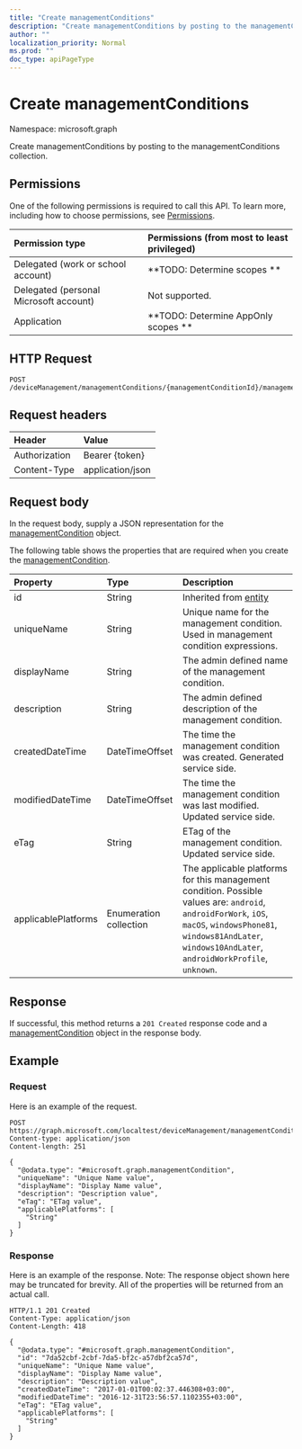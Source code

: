 ```yaml
---
title: "Create managementConditions"
description: "Create managementConditions by posting to the managementConditions collection."
author: ""
localization_priority: Normal
ms.prod: ""
doc_type: apiPageType
---
```


# Create managementConditions

Namespace: microsoft.graph

Create managementConditions by posting to the managementConditions collection.

## Permissions
One of the following permissions is required to call this API. To learn more, including how to choose permissions, see [Permissions](/concepts/permissions-reference.md).

|Permission type|Permissions (from most to least privileged)|
|:---|:---|
|Delegated (work or school account)|**TODO: Determine scopes **|
|Delegated (personal Microsoft account)|Not supported.|
|Application|**TODO: Determine AppOnly scopes **|

## HTTP Request
<!-- {
  "blockType": "ignored"
}
-->
``` http
POST /deviceManagement/managementConditions/{managementConditionId}/managementConditionStatements/{managementConditionStatementId}/managementConditions/$ref
```

## Request headers
|Header|Value|
|:---|:---|
|Authorization|Bearer {token}|
|Content-Type|application/json|

## Request body
In the request body, supply a JSON representation for the [managementCondition](../resources/managementcondition.md) object.

The following table shows the properties that are required when you create the [managementCondition](../resources/managementcondition.md).

|Property|Type|Description|
|:---|:---|:---|
|id|String| Inherited from [entity](../resources/entity.md)|
|uniqueName|String|Unique name for the management condition. Used in management condition expressions.|
|displayName|String|The admin defined name of the management condition.|
|description|String|The admin defined description of the management condition.|
|createdDateTime|DateTimeOffset|The time the management condition was created. Generated service side.|
|modifiedDateTime|DateTimeOffset|The time the management condition was last modified. Updated service side.|
|eTag|String|ETag of the management condition. Updated service side.|
|applicablePlatforms|Enumeration collection|The applicable platforms for this management condition. Possible values are: `android`, `androidForWork`, `iOS`, `macOS`, `windowsPhone81`, `windows81AndLater`, `windows10AndLater`, `androidWorkProfile`, `unknown`.|



## Response
If successful, this method returns a `201 Created` response code and a [managementCondition](../resources/managementcondition.md) object in the response body.

## Example

### Request
Here is an example of the request.
<!-- {
  "blockType": "request",
  "name": "create_managementcondition_from_"
}
-->
``` http
POST https://graph.microsoft.com/localtest/deviceManagement/managementConditions/{managementConditionId}/managementConditionStatements/{managementConditionStatementId}/managementConditions
Content-type: application/json
Content-length: 251

{
  "@odata.type": "#microsoft.graph.managementCondition",
  "uniqueName": "Unique Name value",
  "displayName": "Display Name value",
  "description": "Description value",
  "eTag": "ETag value",
  "applicablePlatforms": [
    "String"
  ]
}
```

### Response
Here is an example of the response. Note: The response object shown here may be truncated for brevity. All of the properties will be returned from an actual call.
<!-- {
  "blockType": "response",
  "truncated": true,
  "@odata.type": "microsoft.graph.managementcondition"
}
-->
``` http
HTTP/1.1 201 Created
Content-Type: application/json
Content-Length: 418

{
  "@odata.type": "#microsoft.graph.managementCondition",
  "id": "7da52cbf-2cbf-7da5-bf2c-a57dbf2ca57d",
  "uniqueName": "Unique Name value",
  "displayName": "Display Name value",
  "description": "Description value",
  "createdDateTime": "2017-01-01T00:02:37.446308+03:00",
  "modifiedDateTime": "2016-12-31T23:56:57.1102355+03:00",
  "eTag": "ETag value",
  "applicablePlatforms": [
    "String"
  ]
}
```

